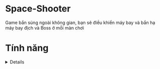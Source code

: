# Space-Shooter

Game bắn súng ngoài không gian, bạn sẽ điều khiển máy bay và bắn hạ máy bay địch và Boss ở mỗi màn chơi

# Tính năng 
<Details> 
- Màn hình loading : 

![alt tag](https://github.com/kuqadk3/Space-Shooter/blob/master/images/space_shooter_loading.PNG)

- Menu : 

![alt tag](https://github.com/kuqadk3/Space-Shooter/blob/master/images/menu.PNG)

- Nhiều level,map cho gamer khám phá :

![alt tag](https://github.com/kuqadk3/Space-Shooter/blob/master/images/map.PNG)

- Hơn 20 loại thuyền không gian khác nhau cho bạn lựa chọn :

![alt tag](https://media.giphy.com/media/4uk0cD1yeZLMI/giphy.gif)

- Bảng xếp hạng những người chơi đạt điểm cao nhất : 

![alt tag](https://github.com/kuqadk3/Space-Shooter/blob/master/images/score_board.PNG)

- Hệ thống Shop với nhiều Items phong phú : 

![alt tag](https://github.com/kuqadk3/Space-Shooter/blob/master/images/shop_item_1.PNG)

![alt tag](https://github.com/kuqadk3/Space-Shooter/blob/master/images/shop_item_2.PNG)

- Game play đặc sắc :

![alt tag](https://github.com/kuqadk3/Space-Shooter/blob/master/images/game_play.PNG)

- Nhiều loại , level vũ khí :

![alt tag](https://github.com/kuqadk3/Space-Shooter/blob/master/images/bullet_level.PNG)

![alt tag](https://media.giphy.com/media/sq95LdI5Me3mM/giphy.gif)

- Hệ thống boss "khó nhằn" ở mỗi màn chơi :

![alt tag](https://github.com/kuqadk3/Space-Shooter/blob/master/images/boss.PNG)

- Hệ thống quái vật đa dạng,với các cách tấn công khác nhau :

![alt tag](https://github.com/kuqadk3/Space-Shooter/blob/master/images/monster.PNG)

<Details>

# Notes For Gamer


# Notes For Developer
